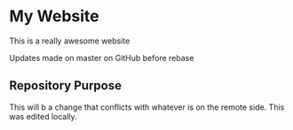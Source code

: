 # My Website

This is a really awesome website

Updates made on master on GitHub before rebase

## Repository Purpose

This will b a change that conflicts
with whatever is on the remote side.
This was edited locally.

